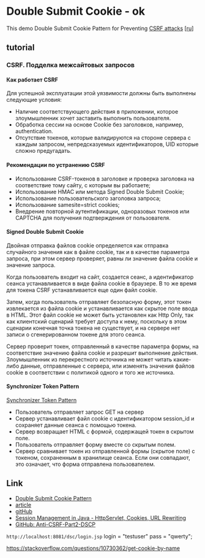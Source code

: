 # Double Submit Cookie  - ok
This demo Double Submit Cookie Pattern for Preventing [CSRF attacks](https://owasp.org/www-community/attacks/csrf) [[ru](https://learn.javascript.ru/csrf)]
## tutorial
### CSRF. Подделка межсайтовых запросов
#### Как работает CSRF
Для успешной эксплуатации этой уязвимости должны быть выполнены следующие условия:
- Наличие соответствующего действия в приложении, которое злоумышленник хочет заставить выполнить пользователя.
- Обработка сессии на основе Cookie без заголовков, например, authentication.
- Отсутствие токенов, которые валидируются на стороне сервера с каждым запросом, непредсказуемых идентификаторов, 
UID которые сложно предугадать.
#### Рекомендации по устранению CSRF
- Использование CSRF-токенов в заголовке и проверка заголовка на соответствие тому сайту, с которым вы работаете;
- Использование HMAC или метода Signed Double Submit Cookie;
- Использование пользовательского заголовка запроса;
- Использование samesite=strict cookies;
- Внедрение повторной аутентификации, одноразовых токенов или CAPTCHA для получения подтверждения от пользователя.
#### Signed Double Submit Cookie
 Двойная отправка файлов cookie определяется как отправка случайного значения как в файле cookie, так и в качестве 
 параметра запроса, при этом сервер проверяет, равны ли значение файла cookie и значение запроса.
 
 Когда пользователь входит на сайт, создается сеанс, а идентификатор сеанса устанавливается в виде файла cookie в браузере. В то же время для токена CSRF устанавливается еще один файл cookie.
 
 Затем, когда пользователь отправляет безопасную форму, этот токен извлекается из файла cookie и устанавливается как скрытое поле ввода в HTML. Этот файл cookie не может быть установлен как Http Only, так как клиентский сценарий требует доступа к нему, поскольку в этом сценарии конечная точка токена не существует, и на сервере нет записи о сгенерированном токене для этого сеанса.
 
 Сервер проверит токен, отправленный в качестве параметра формы, на соответствие значению файла cookie и разрешит выполнение действия. Злоумышленник из перекрестного источника не может читать какие-либо данные, отправленные с сервера, или изменять значения файлов cookie в соответствии с политикой одного и того же источника.
#### Synchronizer Token Pattern
[Synchronizer Token Pattern](https://medium.com/@kaviru.mihisara/synchronizer-token-pattern-e6b23f53518e)
- Пользователь отправляет запрос GET на сервер
- Сервер устанавливает файл cookie с идентификатором session_id и сохраняет данные сеанса с помощью токена.
- Сервер возвращает HTML с формой, содержащей токен в скрытом поле.
- Пользователь отправляет форму вместе со скрытым полем.
- Сервер сравнивает токен из отправленной формы (скрытое поле) с токеном, сохраненным в хранилище сеанса. Если они совпадают, это означает, что форма отправлена ​​пользователем.

## Link
- [Double Submit Cookie Pattern](https://medium.com/@kaviru.mihisara/double-submit-cookie-pattern-820fc97e51f2)
- [article](http://sanjeewafirst.blogspot.com/2018/09/cross-site-request-forgery-protection_7.html)
- [gitHub](https://github.com/AnuradhaSD/CSRF_DoubleSubmitCookiePattern)
- [Session Management in Java - HttpServlet, Cookies, URL Rewriting](https://www.digitalocean.com/community/tutorials/java-session-management-servlet-httpsession-url-rewriting)
- [GitHub: Anti-CSRF-Part2-DSCP](https://github.com/SkNuwanTissera/Anti-CSRF-Part2-DSCP)

`http://localhost:8081/dsc/login.jsp` login = "testuser" pass = "qwerty";

https://stackoverflow.com/questions/10730362/get-cookie-by-name